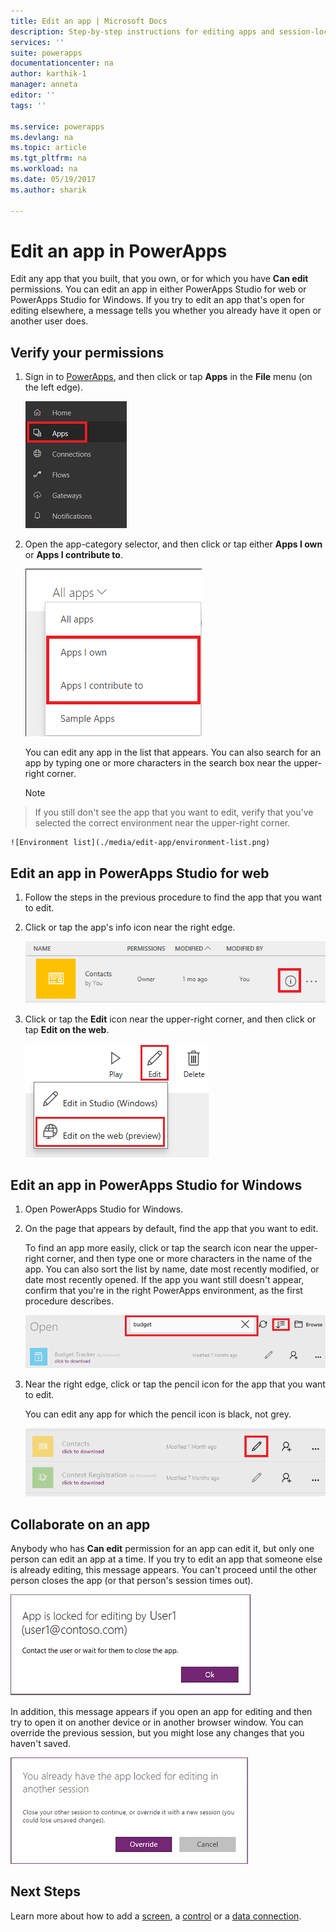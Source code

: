 ```yaml
---
title: Edit an app | Microsoft Docs
description: Step-by-step instructions for editing apps and session-locking scenarios.
services: ''
suite: powerapps
documentationcenter: na
author: karthik-1
manager: anneta
editor: ''
tags: ''

ms.service: powerapps
ms.devlang: na
ms.topic: article
ms.tgt_pltfrm: na
ms.workload: na
ms.date: 05/19/2017
ms.author: sharik

---
```

# Edit an app in PowerApps
Edit any app that you built, that you own, or for which you have **Can edit** permissions. You can edit an app in either PowerApps Studio for web or PowerApps Studio for Windows. If you try to edit an app that's open for editing elsewhere, a message tells you whether you already have it open or another user does.

## Verify your permissions
1. Sign in to [PowerApps](https://web.powerapps.com), and then click or tap **Apps** in the **File** menu (on the left edge).
   
    ![Apps option on the File menu](./media/edit-app/file-apps.png)
2. Open the app-category selector, and then click or tap either **Apps I own** or **Apps I contribute to**.
   
    ![App-category selector](./media/edit-app/app-category.png)
   
    You can edit any app in the list that appears. You can also search for an app by typing one or more characters in the search box near the upper-right corner.
   
    > [!NOTE]
> If you still don't see the app that you want to edit, verify that you've selected the correct environment near the upper-right corner.
   
    ![Environment list](./media/edit-app/environment-list.png)

## Edit an app in PowerApps Studio for web
1. Follow the steps in the previous procedure to find the app that you want to edit.
2. Click or tap the app's info icon near the right edge.
   
    ![Info icon](./media/edit-app/app-edit.png)
3. Click or tap the **Edit** icon near the upper-right corner, and then click or tap **Edit on the web**.
   
    ![Edit icon](./media/edit-app/edit-icon.png)

## Edit an app in PowerApps Studio for Windows
1. Open PowerApps Studio for Windows.
2. On the page that appears by default, find the app that you want to edit.
   
    To find an app more easily, click or tap the search icon near the upper-right corner, and then type one or more characters in the name of the app. You can also sort the list by name, date most recently modified, or date most recently opened. If the app you want still doesn't appear, confirm that you're in the right PowerApps environment, as the first procedure describes.
   
    ![](./media/edit-app/sort-filter.png)
3. Near the right edge, click or tap the pencil icon for the app that you want to edit.
   
    You can edit any app for which the pencil icon is black, not grey.
   
    ![](./media/edit-app/app-editstudio.png)

## Collaborate on an app
Anybody who has **Can edit** permission for an app can edit it, but only one person can edit an app at a time. If you try to edit an app that someone else is already editing, this message appears. You can't proceed until the other person closes the app (or that person's session times out).

![](./media/edit-app/applock-otheruser.png)

In addition, this message appears if you open an app for editing and then try to open it on another device or in another browser window. You can override the previous session, but you might lose any changes that you haven't saved.

![](./media/edit-app/applock-selfuser.png)

## Next Steps
Learn more about how to add a [screen](add-screen-context-variables.md), a [control](maker/add-configure-controls.md) or a [data connection](maker/add-data-connection.md).

